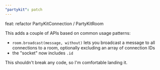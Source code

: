 ```yaml
---
"partykit": patch
---
```


feat: refactor PartyKitConnection / PartyKitRoom

This adds a couple of APIs based on common usage patterns:

- `room.broadcast(message, without)` lets you broadcast a message to all connections to a room, optionally excluding an array of connection IDs
- the "socket" now includes `.id`

This shouldn't break any code, so I'm comfortable landing it.
